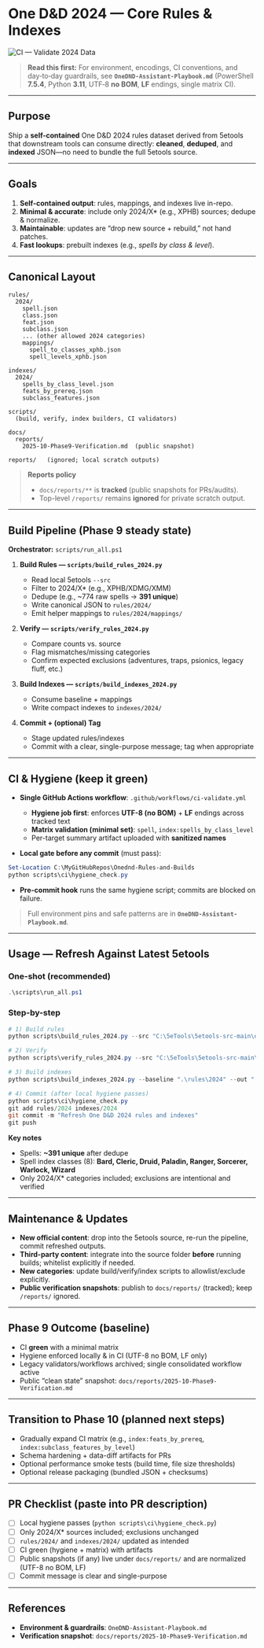 # One D&D 2024 — Core Rules & Indexes

![CI — Validate 2024 Data](https://github.com/MickTheLick1979/Onednd-Rules-and-Builds/actions/workflows/ci-validate.yml/badge.svg)

> **Read this first:** For environment, encodings, CI conventions, and day‑to‑day guardrails, see **`OneDND-Assistant-Playbook.md`** (PowerShell **7.5.4**, Python **3.11**, UTF‑8 **no BOM**, **LF** endings, single matrix CI).

---

## Purpose

Ship a **self-contained** One D&D 2024 rules dataset derived from 5etools that downstream tools can consume directly: **cleaned**, **deduped**, and **indexed** JSON—no need to bundle the full 5etools source.

---

## Goals

1. **Self-contained output**: rules, mappings, and indexes live in-repo.  
2. **Minimal & accurate**: include only 2024/X* (e.g., XPHB) sources; dedupe & normalize.  
3. **Maintainable**: updates are “drop new source + rebuild,” not hand patches.  
4. **Fast lookups**: prebuilt indexes (e.g., *spells by class & level*).

---

## Canonical Layout

```
rules/
  2024/
    spell.json
    class.json
    feat.json
    subclass.json
    ... (other allowed 2024 categories)
    mappings/
      spell_to_classes_xphb.json
      spell_levels_xphb.json

indexes/
  2024/
    spells_by_class_level.json
    feats_by_prereq.json
    subclass_features.json

scripts/
  (build, verify, index builders, CI validators)

docs/
  reports/
    2025-10-Phase9-Verification.md  (public snapshot)

reports/   (ignored; local scratch outputs)
```

> **Reports policy**  
> - `docs/reports/**` is **tracked** (public snapshots for PRs/audits).  
> - Top-level `/reports/` remains **ignored** for private scratch output.

---

## Build Pipeline (Phase 9 steady state)

**Orchestrator:** `scripts/run_all.ps1`

1. **Build Rules — `scripts/build_rules_2024.py`**  
   - Read local 5etools `--src`  
   - Filter to 2024/X* (e.g., XPHB/XDMG/XMM)  
   - Dedupe (e.g., ~774 raw spells → **391 unique**)  
   - Write canonical JSON to `rules/2024/`  
   - Emit helper mappings to `rules/2024/mappings/`

2. **Verify — `scripts/verify_rules_2024.py`**  
   - Compare counts vs. source  
   - Flag mismatches/missing categories  
   - Confirm expected exclusions (adventures, traps, psionics, legacy fluff, etc.)

3. **Build Indexes — `scripts/build_indexes_2024.py`**  
   - Consume baseline + mappings  
   - Write compact indexes to `indexes/2024/`

4. **Commit + (optional) Tag**  
   - Stage updated rules/indexes  
   - Commit with a clear, single-purpose message; tag when appropriate

---

## CI & Hygiene (keep it green)

- **Single GitHub Actions workflow**: `.github/workflows/ci-validate.yml`  
  - **Hygiene job first**: enforces **UTF-8 (no BOM)** + **LF** endings across tracked text  
  - **Matrix validation (minimal set)**: `spell`, `index:spells_by_class_level`  
  - Per-target summary artifact uploaded with **sanitized names**

- **Local gate before any commit** (must pass):
```powershell
Set-Location C:\MyGitHubRepos\Onednd-Rules-and-Builds
python scripts\ci\hygiene_check.py
```

- **Pre-commit hook** runs the same hygiene script; commits are blocked on failure.

> Full environment pins and safe patterns are in **`OneDND-Assistant-Playbook.md`**.

---

## Usage — Refresh Against Latest 5etools

### One-shot (recommended)
```powershell
.\scripts\run_all.ps1
```

### Step-by-step
```powershell
# 1) Build rules
python scripts\build_rules_2024.py --src "C:\5eTools\5etools-src-main\data" --out ".\rules\2024"

# 2) Verify
python scripts\verify_rules_2024.py --src "C:\5eTools\5etools-src-main\data" --out ".\rules\2024"

# 3) Build indexes
python scripts\build_indexes_2024.py --baseline ".\rules\2024" --out ".\indexes\2024"

# 4) Commit (after local hygiene passes)
python scripts\ci\hygiene_check.py
git add rules/2024 indexes/2024
git commit -m "Refresh One D&D 2024 rules and indexes"
git push
```

**Key notes**
- Spells: **~391 unique** after dedupe  
- Spell index classes (8): **Bard, Cleric, Druid, Paladin, Ranger, Sorcerer, Warlock, Wizard**  
- Only 2024/X* categories included; exclusions are intentional and verified

---

## Maintenance & Updates

- **New official content**: drop into the 5etools source, re-run the pipeline, commit refreshed outputs.  
- **Third-party content**: integrate into the source folder **before** running builds; whitelist explicitly if needed.  
- **New categories**: update build/verify/index scripts to allowlist/exclude explicitly.  
- **Public verification snapshots**: publish to `docs/reports/` (tracked); keep `/reports/` ignored.

---

## Phase 9 Outcome (baseline)

- CI **green** with a minimal matrix  
- Hygiene enforced locally & in CI (UTF-8 no BOM, LF only)  
- Legacy validators/workflows archived; single consolidated workflow active  
- Public “clean state” snapshot: `docs/reports/2025-10-Phase9-Verification.md`

---

## Transition to Phase 10 (planned next steps)

- Gradually expand CI matrix (e.g., `index:feats_by_prereq`, `index:subclass_features_by_level`)  
- Schema hardening + data-diff artifacts for PRs  
- Optional performance smoke tests (build time, file size thresholds)  
- Optional release packaging (bundled JSON + checksums)

---

## PR Checklist (paste into PR description)

- [ ] Local hygiene passes (`python scripts\ci\hygiene_check.py`)  
- [ ] Only 2024/X* sources included; exclusions unchanged  
- [ ] `rules/2024/` and `indexes/2024/` updated as intended  
- [ ] CI green (hygiene + matrix) with artifacts  
- [ ] Public snapshots (if any) live under `docs/reports/` and are normalized (UTF-8 no BOM, LF)  
- [ ] Commit message is clear and single-purpose

---

## References

- **Environment & guardrails**: `OneDND-Assistant-Playbook.md`  
- **Verification snapshot**: `docs/reports/2025-10-Phase9-Verification.md`
